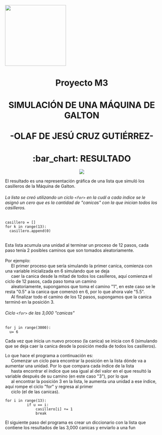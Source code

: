<img src="https://pro-becas-images-s3.s3.eu-west-1.amazonaws.com/public_documents/79937fb7-1917-4660-b7e7-6d4b78dd0129" width="200">

# <p align = "center"> Proyecto M3 </p>
# <p align = "center"> SIMULACIÓN DE UNA MÁQUINA DE GALTON <br><br> -OLAF DE JESÚ CRUZ GUTIÉRREZ- </p>

<H1 align="center"> :bar_chart: RESULTADO </H1>

<p align="center">
  <img src = "/Máquina_Galton.png"/>
</p >

<p>
El resultado es una representación gráfica de una lista que simuló los casilleros de la Máquina de Galton.
</p>

###### La lista se creó utilizando un ciclo `<for>` en la cuál a cada índice se le asignó un cero que es la cantidad de "canicas" con la que inician todos los casilleros.

```
casillero = []
for k in range(13):
  casillero.append(0)
```
 

<p>
  <br> Esta lista acumula una unidad al terminar un proceso de 12 pasos, cada paso tenía 2 posibles caminos que son tomados aleatoriamente.
  <br><br> Por ejemplo:
  <br>&nbsp;&nbsp;&nbsp;&nbsp; El primer proceso que sería simulando la primer canica, comienza con una variable inicializada en 6 simulando que se deja 
  <br>&nbsp;&nbsp;&nbsp;&nbsp; caer la canica desde la mitad de todos los casilleros, aquí comienza el ciclo de 12 pasos, cada paso toma un camino 
  <br>&nbsp;&nbsp;&nbsp;&nbsp; aleatoriamente, supongamos que toma el camino "1", en este caso se le resta "0.5" a la canica que comenzó en 6, por lo que ahora vale "5.5".
  <br>&nbsp;&nbsp;&nbsp;&nbsp; Al finalizar todo el camino de los 12 pasos, supongamos que la canica terminó en la posición 3.
</p>

###### Ciclo `<for>` de las 3,000 "canicas"
  
```
for j in range(3000):
  u= 6
```  
<p>
  Cada vez que ínicia un nuevo proceso (la canica) se inicia con 6 (simulando que se deja caer la canica desde la posición media de todos los casilleros).
  </p>
   
<p>  
  Lo que hace el programa a continuación es:
  <br>&nbsp;&nbsp;&nbsp;&nbsp; Comenzar un ciclo para encontrar la posición en la lista dónde va a aumentar una unidad. Por lo que compara cada índice de la lista
  <br>&nbsp;&nbsp;&nbsp;&nbsp; hasta encontrar el índice que sea igual al del valor en el que resultó la variable después de su camino (en este caso "3"), por lo que
  <br>&nbsp;&nbsp;&nbsp;&nbsp; al encontrar la posición 3 en la lista, le aumenta una unidad a ese índice, aquí rompe el ciclo "for" y regresa al primer
  <br>&nbsp;&nbsp;&nbsp;&nbsp; ciclo (el de las canicas).
  
  </p>
  
  ```
  for i in range(13):
            if u == i:
                casillero[i] += 1
                break
  ```
  
  <p>
    El siguiente paso del programa es crear un diccionario con la lista que contiene los resultados de las 3,000 canicas y enviarlo a una fun
  
  </p>
